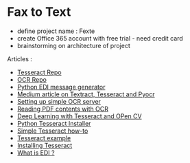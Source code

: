 # Fax to Text

- define project name : Fexte
- create Office 365 account with free trial - need credit card
- brainstorming on architecture of project






Articles :

- [Tesseract Repo](https://github.com/tesseract-ocr/tesseract)
- [OCR Repo](https://github.com/prabhakar267/ocr-convert-image-to-text)
- [Python EDI message generator](https://github.com/glitchassassin/python-edi)
- [Medium article on Textract, Tesseract and Pyocr](https://medium.com/@winston.smith.spb/python-ocr-for-pdf-or-compare-textract-pytesseract-and-pyocr-acb19122f38c)
- [Setting up simple OCR server](https://realpython.com/setting-up-a-simple-ocr-server/)
- [Reading PDF contents with OCR](https://www.geeksforgeeks.org/python-reading-contents-of-pdf-using-ocr-optical-character-recognition/)
- [Deep Learning with Tesseract and OPen CV](https://www.learnopencv.com/deep-learning-based-text-recognition-ocr-using-tesseract-and-opencv/)
- [Python Tesseract Installer](https://pypi.org/project/pytesseract/)
- [Simple Tesseract how-to](https://stackabuse.com/pytesseract-simple-python-optical-character-recognition/)
- [Tesseract example](https://www.pyimagesearch.com/2017/07/10/using-tesseract-ocr-python/)
- [Installing Tesseract](https://www.pyimagesearch.com/2017/07/03/installing-tesseract-for-ocr/)
- [What is EDI ?](https://www.edipourtous.fr/ce-qu-est-l-edi/)